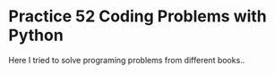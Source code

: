# Practice 52 Coding Problems with Python 
Here I tried to solve programing problems from different books..
